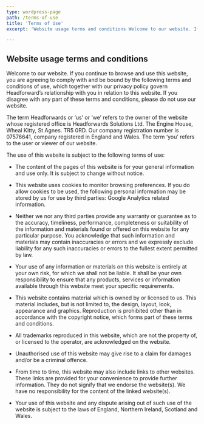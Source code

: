 ```yaml
---
type: wordpress-page
path: /terms-of-use
title: 'Terms of Use'
excerpt: 'Website usage terms and conditions Welcome to our website. If you continue to browse and use this website, you are agreeing to comply with and be bound by the following terms and conditions of use, which together with our privacy policy govern Headforward’s relationship with you in relation to this website. If you disagree with …'

---
```

Website usage terms and conditions
----------------------------------

Welcome to our website. If you continue to browse and use this website, you are agreeing to comply with and be bound by the following terms and conditions of use, which together with our privacy policy govern Headforward’s relationship with you in relation to this website. If you disagree with any part of these terms and conditions, please do not use our website.

The term Headforwards or ‘us’ or ‘we’ refers to the owner of the website whose registered office is Headforwards Solutions Ltd. The Engine House, Wheal Kitty, St Agnes. TR5 0RD. Our company registration number is 07576641, company registered in England and Wales. The term ‘you’ refers to the user or viewer of our website.

The use of this website is subject to the following terms of use:

*   The content of the pages of this website is for your general information and use only. It is subject to change without notice.
*   This website uses cookies to monitor browsing preferences. If you do allow cookies to be used, the following personal information may be stored by us for use by third parties: Google Analytics related information.
*   Neither we nor any third parties provide any warranty or guarantee as to the accuracy, timeliness, performance, completeness or suitability of the information and materials found or offered on this website for any particular purpose. You acknowledge that such information and materials may contain inaccuracies or errors and we expressly exclude liability for any such inaccuracies or errors to the fullest extent permitted by law.
*   Your use of any information or materials on this website is entirely at your own risk, for which we shall not be liable. It shall be your own responsibility to ensure that any products, services or information available through this website meet your specific requirements.

*   This website contains material which is owned by or licensed to us. This material includes, but is not limited to, the design, layout, look, appearance and graphics. Reproduction is prohibited other than in accordance with the copyright notice, which forms part of these terms and conditions.
*   All trademarks reproduced in this website, which are not the property of, or licensed to the operator, are acknowledged on the website.
*   Unauthorised use of this website may give rise to a claim for damages and/or be a criminal offence.
*   From time to time, this website may also include links to other websites. These links are provided for your convenience to provide further information. They do not signify that we endorse the website(s). We have no responsibility for the content of the linked website(s).
*   Your use of this website and any dispute arising out of such use of the website is subject to the laws of England, Northern Ireland, Scotland and Wales.
